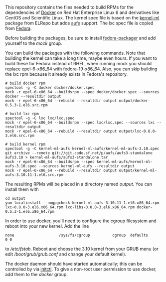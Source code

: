 This repository contains the files needed to build RPMs for the dependencies of [Docker](http://docker.io) on Red Hat Enterprise Linux 6 and derivatives like CentOS and Scientific Linux. The kernel spec file is based on the [kernel-ml](http://elrepo.org/tiki/kernel-ml) package from ELRepo but adds [aufs](http://aufs.sourceforge.net/) support. The lxc spec file is copied from [Fedora](https://admin.fedoraproject.org/pkgdb/acls/name/lxc).

Before building the packages, be sure to install [fedora-packager](https://dl.fedoraproject.org/pub/epel/6/x86_64/repoview/fedora-packager.html) and add yourself to the _mock_ group.

You can build the packages with the following commands. Note that building the kernel can take a long time, maybe even hours. If you want to build these for Fedora instead of RHEL, when running mock you should replace epel-6-x86\_64 with fedora-19-x86\_64. Also, you can skip building the lxc rpm because it already exists in Fedora's repository.

    # build docker rpm
    spectool -g -C docker docker/docker.spec 
    mock -r epel-6-x86_64 --buildsrpm --spec docker/docker.spec --sources docker --resultdir output
    mock -r epel-6-x86_64 --rebuild --resultdir output output/docker-0.5.3-1.el6.src.rpm 

    # build lxc rpm
    spectool -g -C lxc lxc/lxc.spec
    mock -r epel-6-x86_64 --buildsrpm --spec lxc/lxc.spec --sources lxc --resultdir output
    mock -r epel-6-x86_64 --rebuild --resultdir output output/lxc-0.8.0-3.el6.src.rpm

    # build kernel rpm
    spectool -g -C kernel-ml-aufs kernel-ml-aufs/kernel-ml-aufs-3.10.spec
    git archive --remote git://git.code.sf.net/p/aufs/aufs3-standalone aufs3.10 > kernel-ml-aufs/aufs3-standalone.tar
    mock -r epel-6-x86_64 --buildsrpm --spec kernel-ml-aufs/kernel-ml-aufs-3.10.spec --sources kernel-ml-aufs --resultdir output
    mock -r epel-6-x86_64 --rebuild --resultdir output output/kernel-ml-aufs-3.10.11-1.el6.src.rpm

The resulting RPMs will be placed in a directory named _output_. You can install them with

    cd output
    yum localinstall --nogpgcheck kernel-ml-aufs-3.10.11-1.el6.x86_64.rpm lxc-0.8.0-3.el6.x86_64.rpm lxc-libs-0.8.0-3.el6.x86_64.rpm docker-0.5.3-1.el6.x86_64.rpm

In order to use docker, you'll need to configure the cgroup filesystem and reboot into your new kernel. Add the line 

    none                    /sys/fs/cgroup          cgroup  defaults        0 0

to _/etc/fstab_. Reboot and choose the 3.10 kernel from your GRUB menu (or edit _/boot/grub/grub.conf_ and change your default kernel).

The docker daemon should have started automatically; this can be controlled by via [initctl](http://upstart.ubuntu.com/cookbook/#initctl). To give a non-root user permission to use docker, add them to the _docker_ group.

